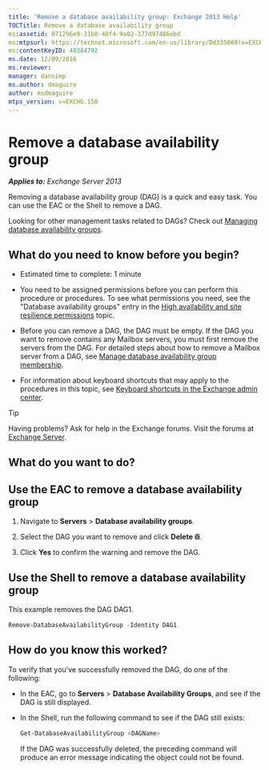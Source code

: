 ```yaml
---
title: 'Remove a database availability group: Exchange 2013 Help'
TOCTitle: Remove a database availability group
ms:assetid: 071296e9-31b0-40f4-9a02-177d97486ebd
ms:mtpsurl: https://technet.microsoft.com/en-us/library/Dd335069(v=EXCHG.150)
ms:contentKeyID: 48384792
ms.date: 12/09/2016
ms.reviewer: 
manager: dansimp
ms.author: dmaguire
author: msdmaguire
mtps_version: v=EXCHG.150
---
```


# Remove a database availability group

_**Applies to:** Exchange Server 2013_

Removing a database availability group (DAG) is a quick and easy task. You can use the EAC or the Shell to remove a DAG.

Looking for other management tasks related to DAGs? Check out [Managing database availability groups](managing-database-availability-groups-exchange-2013-help.md).

## What do you need to know before you begin?

  - Estimated time to complete: 1 minute

  - You need to be assigned permissions before you can perform this procedure or procedures. To see what permissions you need, see the "Database availability groups" entry in the [High availability and site resilience permissions](high-availability-and-site-resilience-permissions-exchange-2013-help.md) topic.

  - Before you can remove a DAG, the DAG must be empty. If the DAG you want to remove contains any Mailbox servers, you must first remove the servers from the DAG. For detailed steps about how to remove a Mailbox server from a DAG, see [Manage database availability group membership](manage-database-availability-group-membership-exchange-2013-help.md).

  - For information about keyboard shortcuts that may apply to the procedures in this topic, see [Keyboard shortcuts in the Exchange admin center](keyboard-shortcuts-in-the-exchange-admin-center-2013-help.md).

> [!TIP]
> Having problems? Ask for help in the Exchange forums. Visit the forums at <A href="https://go.microsoft.com/fwlink/p/?linkid=60612">Exchange Server</A>.

## What do you want to do?

## Use the EAC to remove a database availability group

1. Navigate to **Servers** \> **Database availability groups**.

2. Select the DAG you want to remove and click **Delete** ![Delete icon](images/Dd298078.14f639f6-61e8-4418-bbfb-0db14de9d2f5(EXCHG.150).gif "Delete icon").

3. Click **Yes** to confirm the warning and remove the DAG.

## Use the Shell to remove a database availability group

This example removes the DAG DAG1.

```powershell
Remove-DatabaseAvailabilityGroup -Identity DAG1
```

## How do you know this worked?

To verify that you've successfully removed the DAG, do one of the following:

  - In the EAC, go to **Servers** \> **Database Availability Groups**, and see if the DAG is still displayed.

  - In the Shell, run the following command to see if the DAG still exists:

    ```powershell
    Get-DatabaseAvailabilityGroup <DAGName>
    ```

    If the DAG was successfully deleted, the preceding command will produce an error message indicating the object could not be found.
